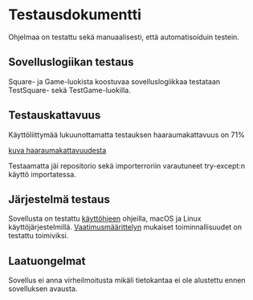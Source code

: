 # Testausdokumentti

Ohjelmaa on testattu sekä manuaalisesti, että automatisoiduin testein.

## Sovelluslogiikan testaus

Square- ja Game-luokista koostuvaa sovelluslogiikkaa testataan  TestSquare- sekä TestGame-luokilla.

## Testauskattavuus

Käyttöliittymää lukuunottamatta testauksen haaraumakattavuus on 71%

[kuva haaraumakattavuudesta](/dokumentaatio/haaraumakattavuus.jpg)

Testaamatta jäi repositorio sekä importerroriin varautuneet try-except:n käyttö importatessa.

## Järjestelmä testaus

Sovellusta on testattu [käyttöhjeen](/dokumentaatio/kayttoohje.md) ohjeilla, macOS ja Linux käyttöjärjestelmillä. 
[Vaatimusmäärittelyn](/dokumentaatio/vaatimusmaarittely.md) mukaiset toiminnallisuudet on testattu toimiviksi.

## Laatuongelmat

Sovellus ei anna virheilmoitusta mikäli tietokantaa ei ole alustettu ennen sovelluksen avausta.
